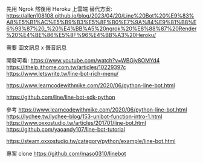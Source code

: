 先用 Ngrok
然後用 Heroku 上雲端
替代方案:
https://allen108108.github.io/blog/2023/04/20/Line%20Bot%20%E9%83%A8%E5%B1%AC%E5%B9%B3%E5%8F%B0%E7%9A%84%E9%81%B8%E6%93%87%20_%20%E4%BB%A5%20ngrok%20%E8%88%87%20Render%20%E4%BE%86%E5%8F%96%E4%BB%A3%20Heroku/

需要 圖文訊息 x 聲音訊息

開發可看:
https://www.youtube.com/watch?v=WBGjy8OMYd4
https://ithelp.ithome.com.tw/articles/10229397c
https://www.letswrite.tw/line-bot-rich-menu/

https://www.learncodewithmike.com/2020/06/python-line-bot.html

https://github.com/line/line-bot-sdk-python

參考
https://www.learncodewithmike.com/2020/06/python-line-bot.html
https://lychee.tw/lychee-blog/153-unibot-function-intro-1.html
https://www.oxxostudio.tw/articles/201701/line-bot.html
https://github.com/yaoandy107/line-bot-tutorial

https://steam.oxxostudio.tw/category/python/example/line-bot.html

專案 clone
https://github.com/maso0310/linebot

